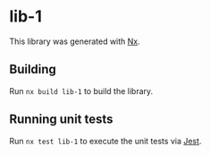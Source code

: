 # lib-1

This library was generated with [Nx](https://nx.dev).

## Building

Run `nx build lib-1` to build the library.

## Running unit tests

Run `nx test lib-1` to execute the unit tests via [Jest](https://jestjs.io).
